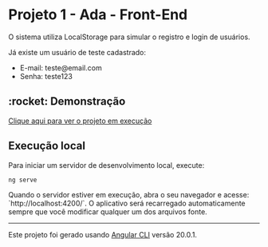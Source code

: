 <h1>Projeto 1 - Ada - Front-End</h1>

<p>O sistema utiliza LocalStorage para simular o registro e login de usuários.</p>

<p>Já existe um usuário de teste cadastrado:</p>
<ul>
  <li>E-mail: teste@email.com</li>
  <li>Senha: teste123</li>
</ul>

<h2>:rocket: Demonstração</h2>

<a href="https://ada-projeto1.netlify.app/">Clique aqui para ver o projeto em execução</a>

<h2>Execução local</h2>

<p>Para iniciar um servidor de desenvolvimento local, execute:</p>

```bash
ng serve
```

<p>Quando o servidor estiver em execução, abra o seu navegador e acesse: `http://localhost:4200/`. O aplicativo será recarregado automaticamente sempre que você modificar qualquer um dos arquivos fonte.</p>

<hr>

Este projeto foi gerado usando [Angular CLI](https://github.com/angular/angular-cli) versão 20.0.1.

